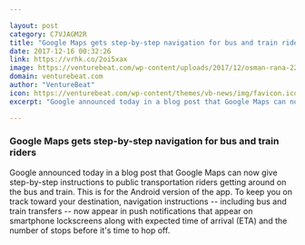 ```yaml
---

layout: post
category: C7VJAGM2R
title: "Google Maps gets step-by-step navigation for bus and train riders"
date: 2017-12-16 00:32:26
link: https://vrhk.co/2oi5xax
image: https://venturebeat.com/wp-content/uploads/2017/12/osman-rana-222325.jpg?fit=780%2C520&strip=all
domain: venturebeat.com
author: "VentureBeat"
icon: https://venturebeat.com/wp-content/themes/vb-news/img/favicon.ico
excerpt: "Google announced today in a blog post that Google Maps can now give step-by-step instructions to public transportation riders getting around on the bus and train. This is for the Android version of the app. To keep you on track toward your destination, navigation instructions -- including bus and train transfers -- now appear in push notifications that appear on smartphone lockscreens along with expected time of arrival (ETA) and the number of stops before it's time to hop off."

---
```


### Google Maps gets step-by-step navigation for bus and train riders

Google announced today in a blog post that Google Maps can now give step-by-step instructions to public transportation riders getting around on the bus and train. This is for the Android version of the app. To keep you on track toward your destination, navigation instructions -- including bus and train transfers -- now appear in push notifications that appear on smartphone lockscreens along with expected time of arrival (ETA) and the number of stops before it's time to hop off.